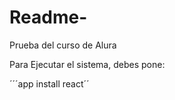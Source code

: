 # Readme-
Prueba del curso de Alura


Para Ejecutar el sistema, debes pone:

´´´app install react´´
